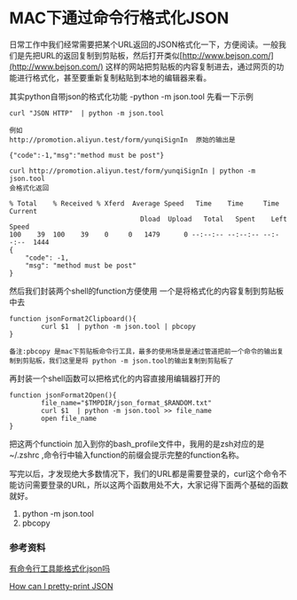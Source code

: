 # MAC下通过命令行格式化JSON
日常工作中我们经常需要把某个URL返回的JSON格式化一下，方便阅读。一般我们是先把URL的返回复制到剪贴板，然后打开类似[http://www.bejson.com/](http://www.bejson.com/) 这样的网站把剪贴板的内容复制进去，通过网页的功能进行格式化，甚至要重新复制粘贴到本地的编辑器来看。

其实python自带json的格式化功能 -python -m json.tool
先看一下示例

```
curl "JSON HTTP"  | python -m json.tool 

例如
http://promotion.aliyun.test/form/yunqiSignIn  原始的输出是

{"code":-1,"msg":"method must be post"}

curl http://promotion.aliyun.test/form/yunqiSignIn | python -m json.tool 
会格式化返回

% Total    % Received % Xferd  Average Speed   Time    Time     Time  Current
                                 Dload  Upload   Total   Spent    Left  Speed
100    39  100    39    0     0   1479      0 --:--:-- --:--:-- --:--:--  1444
{
    "code": -1,
    "msg": "method must be post"
}

```

然后我们封装两个shell的function方便使用
一个是将格式化的内容复制到剪贴板中去

```
function jsonFormat2Clipboard(){
        curl $1  | python -m json.tool | pbcopy
}

备注:pbcopy 是mac下剪贴板命令行工具，最多的使用场景是通过管道把前一个命令的输出复制到剪贴板，我们这里是将 python -m json.tool的输出复制到剪贴板了
```

再封装一个shell函数可以把格式化的内容直接用编辑器打开的

```
function jsonFormat2Open(){
        file_name="$TMPDIR/json_format_$RANDOM.txt"
        curl $1  | python -m json.tool >> file_name
        open file_name
}

```

把这两个functioin 加入到你的bash_profile文件中，我用的是zsh对应的是~/.zshrc ,命令行中输入function的前缀会提示完整的function名称。

写完以后，才发现绝大多数情况下，我们的URL都是需要登录的，curl这个命令不能访问需要登录的URL，所以这两个函数用处不大，大家记得下面两个基础的函数就好。 

1. python -m json.tool 
2. pbcopy


### 参考资料
[有命令行工具能格式化json吗](https://www.zhihu.com/question/20057446)

[How can I pretty-print JSON](http://stackoverflow.com/questions/352098/how-can-i-pretty-print-json)




